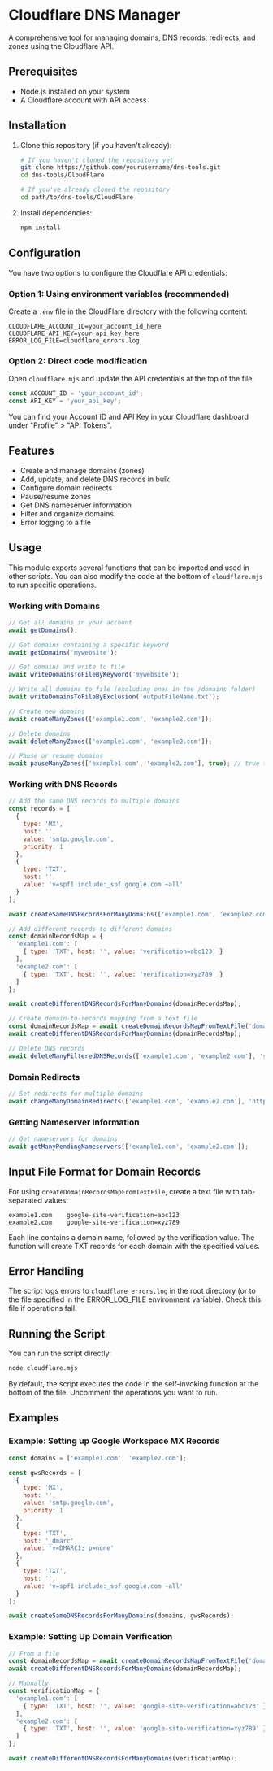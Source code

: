 # Cloudflare DNS Manager

A comprehensive tool for managing domains, DNS records, redirects, and zones using the Cloudflare API.

## Prerequisites

- Node.js installed on your system
- A Cloudflare account with API access

## Installation

1. Clone this repository (if you haven't already):
   ```bash
   # If you haven't cloned the repository yet
   git clone https://github.com/yourusername/dns-tools.git
   cd dns-tools/CloudFlare
   
   # If you've already cloned the repository
   cd path/to/dns-tools/CloudFlare
   ```

2. Install dependencies:
   ```bash
   npm install
   ```

## Configuration

You have two options to configure the Cloudflare API credentials:

### Option 1: Using environment variables (recommended)

Create a `.env` file in the CloudFlare directory with the following content:

```
CLOUDFLARE_ACCOUNT_ID=your_account_id_here
CLOUDFLARE_API_KEY=your_api_key_here
ERROR_LOG_FILE=cloudflare_errors.log
```

### Option 2: Direct code modification

Open `cloudflare.mjs` and update the API credentials at the top of the file:

```javascript
const ACCOUNT_ID = 'your_account_id';
const API_KEY = 'your_api_key';
```

You can find your Account ID and API Key in your Cloudflare dashboard under "Profile" > "API Tokens".

## Features

- Create and manage domains (zones)
- Add, update, and delete DNS records in bulk
- Configure domain redirects
- Pause/resume zones
- Get DNS nameserver information
- Filter and organize domains
- Error logging to a file

## Usage

This module exports several functions that can be imported and used in other scripts. You can also modify the code at the bottom of `cloudflare.mjs` to run specific operations.

### Working with Domains

```javascript
// Get all domains in your account
await getDomains();

// Get domains containing a specific keyword
await getDomains('mywebsite');

// Get domains and write to file
await writeDomainsToFileByKeyword('mywebsite');

// Write all domains to file (excluding ones in the /domains folder)
await writeDomainsToFileByExclusion('outputFileName.txt');

// Create new domains
await createManyZones(['example1.com', 'example2.com']);

// Delete domains
await deleteManyZones(['example1.com', 'example2.com']);

// Pause or resume domains
await pauseManyZones(['example1.com', 'example2.com'], true); // true to pause, false to resume
```

### Working with DNS Records

```javascript
// Add the same DNS records to multiple domains
const records = [
  {
    type: 'MX',
    host: '',
    value: 'smtp.google.com',
    priority: 1
  },
  {
    type: 'TXT',
    host: '',
    value: 'v=spf1 include:_spf.google.com ~all'
  }
];

await createSameDNSRecordsForManyDomains(['example1.com', 'example2.com'], records);

// Add different records to different domains
const domainRecordsMap = {
  'example1.com': [
    { type: 'TXT', host: '', value: 'verification=abc123' }
  ],
  'example2.com': [
    { type: 'TXT', host: '', value: 'verification=xyz789' }
  ]
};

await createDifferentDNSRecordsForManyDomains(domainRecordsMap);

// Create domain-to-records mapping from a text file
const domainRecordsMap = await createDomainRecordsMapFromTextFile('domains.txt');
await createDifferentDNSRecordsForManyDomains(domainRecordsMap);

// Delete DNS records
await deleteManyFilteredDNSRecords(['example1.com', 'example2.com'], 'spf', 'TXT');
```

### Domain Redirects

```javascript
// Set redirects for multiple domains
await changeManyDomainRedirects(['example1.com', 'example2.com'], 'https://destination.com');
```

### Getting Nameserver Information

```javascript
// Get nameservers for domains
await getManyPendingNameservers(['example1.com', 'example2.com']);
```

## Input File Format for Domain Records

For using `createDomainRecordsMapFromTextFile`, create a text file with tab-separated values:

```
example1.com    google-site-verification=abc123
example2.com    google-site-verification=xyz789
```

Each line contains a domain name, followed by the verification value. The function will create TXT records for each domain with the specified values.

## Error Handling

The script logs errors to `cloudflare_errors.log` in the root directory (or to the file specified in the ERROR_LOG_FILE environment variable). Check this file if operations fail.

## Running the Script

You can run the script directly:

```bash
node cloudflare.mjs
```

By default, the script executes the code in the self-invoking function at the bottom of the file. Uncomment the operations you want to run.

## Examples

### Example: Setting up Google Workspace MX Records

```javascript
const domains = ['example1.com', 'example2.com'];

const gwsRecords = [
  {
    type: 'MX',
    host: '',
    value: 'smtp.google.com',
    priority: 1
  },
  {
    type: 'TXT',
    host: '_dmarc',
    value: 'v=DMARC1; p=none'
  },
  {
    type: 'TXT',
    host: '',
    value: 'v=spf1 include:_spf.google.com ~all'
  }
];

await createSameDNSRecordsForManyDomains(domains, gwsRecords);
```

### Example: Setting Up Domain Verification

```javascript
// From a file
const domainRecordsMap = await createDomainRecordsMapFromTextFile('domains.txt');
await createDifferentDNSRecordsForManyDomains(domainRecordsMap);

// Manually
const verificationMap = {
  'example1.com': [
    { type: 'TXT', host: '', value: 'google-site-verification=abc123' }
  ],
  'example2.com': [
    { type: 'TXT', host: '', value: 'google-site-verification=xyz789' }
  ]
};

await createDifferentDNSRecordsForManyDomains(verificationMap);
``` 